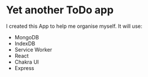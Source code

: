 # Yet another ToDo app

I created this App to help me organise myself. It will use:

- MongoDB
- IndexDB
- Service Worker
- React
- Chakra UI
- Express